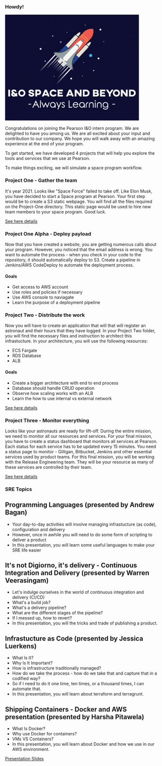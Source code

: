 ### Howdy!
<img src="./readme_files/space-logo.png" width="440"/>   


Congratulations on joining the Pearson I&O intern program. We are delighted to have you among us. We are all  excited about your input and contribution to our company. We hope you will walk away with an amazing experience at the end of your program.

To get started, we have developed 4 projects that will help you explore the tools and services that we use at Pearson.

To make things exciting, we will simulate a space program workflow.

### Project One - Gather the team
It's year 2021. Looks like "Space Force" failed to take off. Like Elon Musk, you have decided to start a Space program at Pearson. Your first step would be to create a S3 static webpage. You will find all the files required on the Project-One directory. This static page would be used to hire new team members to your space program. Good luck.

[See here details](./Project-One/README.md) 
### Project One Alpha - Deploy payload
Now that you have created a website, you are getting numerous calls about your program. However, you noticed that the email address is wrong. You want to automate the process - when you check in your code to the repository, it should automatically deploy to S3. Create a pipeline in Jenkins/AWS CodeDeploy to automate the deployment process. <!-- should we use code build & code pipeline? -->
#### Goals
* Get access to AWS account
* Use roles and policies if necessary
* Use AWS console to naviagate
* Learn the purpose of a deployment pipeline


### Project Two - Distribute the work
Now you will have to create an application that will that will register an astronaut and their hours that they have logged. In your Project Two folder, you will find the necessary files and instruction to architect this infrastucture. In your architecture, you will use the following resources:
* ECS Fargate
* RDS Database <!-- or dynamo -->
* ALB

#### Goals
* Create a bigger architecture with end to end process
* Database should handle CRUD operation
* Observe how scaling works with an ALB
* Learn the how to use internal vs external network

[See here details](./Project-Two/README.md) 
### Project Three - Monitor everything
Looks like your astronauts are ready for lift-off. During the entire mission, we need to monitor all our resources and services. For your final mission, you have to create a status dashboard that monitors all services at Pearson. Each status for  each service has to be updated every 15 minutes. You need a status page to monitor - Gilligan, Bitbucket, Jenkins and other essential services used by product teams. For this final mission, you will be working with the Release Engineering team. They will be your resource as many of these services are controlled by their team. 

[See here details](./Project-Three/README.md) 

### SRE Topics
## Programming Languages (presented by Andrew Bagan)
* Your day-to-day activities will involve managing infrastucture (as code), configuration and delivery  
* However, once in awhile you will need to do some form of scripting to deliver a product 
* In this presentation, you will learn some useful languages to make your SRE life easier

## It's not Digiorno, it's delivery - Continuous Integration and Delivery (presented by Warren Veerasingam)
* Let's indulge ourselves in the world of continuous integration and delivery (CI/CD)
* What's a build job?  
* What's a delivery pipeline?  
* What are the different stages of the pipeline?  
* If I messed up, how to revert?  
* In this presentation, you will the tricks and trade of publishing a product. 

## Infrastucture as Code (presented by Jessica Luerkens)
* What Is It? 
* Why Is It Important?
* How is infrastructure traditionally managed?  
* How do we take the process - how do we take that and capture that in a codified way?​ 
* So if I need to do it one time, ten times, or a thousand times, I can automate that.​
* In this presentation, you will learn about terraform and terragrunt.   

## Shipping Containers - Docker and AWS presentation (presented by Harsha Pitawela)
* What Is Docker? 
* Why use Docker for containers?   
* VMs VS Containers?
* In this presentation, you will learn about Docker and how we use in our AWS environment.  


[Presentation Slides](./Presentations) 
